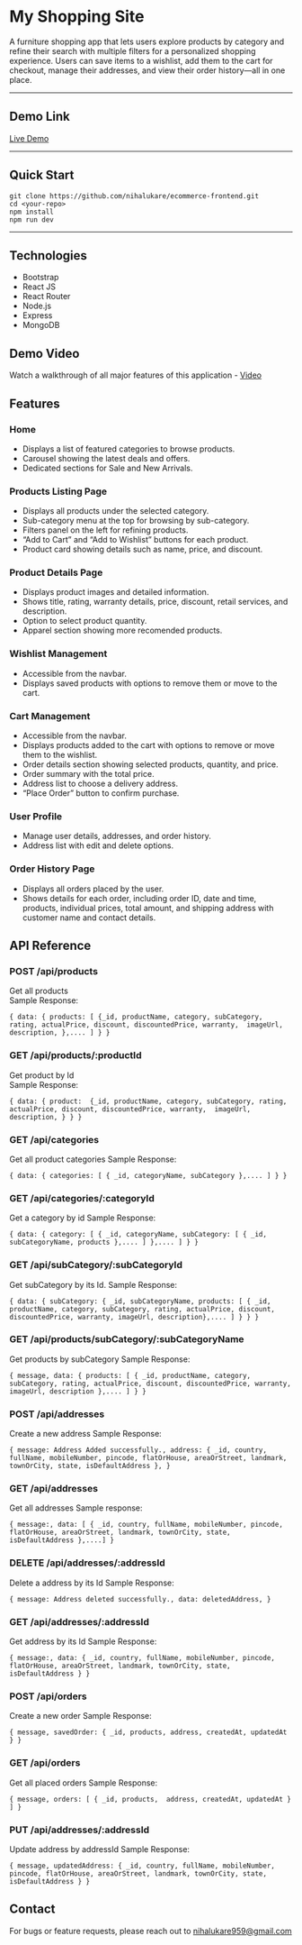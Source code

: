 # My Shopping Site

A furniture shopping app that lets users explore products by category and refine their search with multiple filters for a personalized shopping experience. Users can save items to a wishlist, add them to the cart for checkout, manage their addresses, and view their order history—all in one place.

---

## Demo Link

[Live Demo](https://ecommerce-frontend-coral-eight.vercel.app/)

---

## Quick Start

```
git clone https://github.com/nihalukare/ecommerce-frontend.git
cd <your-repo>
npm install
npm run dev
```

---

## Technologies

- Bootstrap
- React JS
- React Router
- Node.js
- Express
- MongoDB

## Demo Video

Watch a walkthrough of all major features of this application - [Video](https://www.placehold.co)

## Features

### Home

- Displays a list of featured categories to browse products.
- Carousel showing the latest deals and offers.
- Dedicated sections for Sale and New Arrivals.

### Products Listing Page

- Displays all products under the selected category.
- Sub-category menu at the top for browsing by sub-category.
- Filters panel on the left for refining products.
- “Add to Cart” and “Add to Wishlist” buttons for each product.
- Product card showing details such as name, price, and discount.

### Product Details Page

- Displays product images and detailed information.
- Shows title, rating, warranty details, price, discount, retail services, and description.
- Option to select product quantity.
- Apparel section showing more recomended products.

### Wishlist Management

- Accessible from the navbar.
- Displays saved products with options to remove them or move to the cart.

### Cart Management

- Accessible from the navbar.
- Displays products added to the cart with options to remove or move them to the wishlist.
- Order details section showing selected products, quantity, and price.
- Order summary with the total price.
- Address list to choose a delivery address.
- “Place Order” button to confirm purchase.

### User Profile

- Manage user details, addresses, and order history.
- Address list with edit and delete options.

### Order History Page

- Displays all orders placed by the user.
- Shows details for each order, including order ID, date and time, products, individual prices, total amount, and shipping address with customer name and contact details.

## API Reference

### POST /api/products

Get all products<br />
Sample Response:

```
{ data: { products: [ {_id, productName, category, subCategory, rating, actualPrice, discount, discountedPrice, warranty,  imageUrl, description, },.... ] } }
```

### GET /api/products/:productId

Get product by Id<br />
Sample Response:

```
{ data: { product:  {_id, productName, category, subCategory, rating, actualPrice, discount, discountedPrice, warranty,  imageUrl, description, } } }
```

### GET /api/categories

Get all product categories
Sample Response:

```
{ data: { categories: [ { _id, categoryName, subCategory },.... ] } }
```

### GET /api/categories/:categoryId

Get a category by id
Sample Response:

```
{ data: { category: [ { _id, categoryName, subCategory: [ { _id, subCategoryName, products },.... ] },.... ] } }
```

### GET /api/subCategory/:subCategoryId

Get subCategory by its Id.
Sample Response:

```
{ data: { subCategory: { _id, subCategoryName, products: [ { _id, productName, category, subCategory, rating, actualPrice, discount, discountedPrice, warranty, imageUrl, description},.... ] } } }
```

### GET /api/products/subCategory/:subCategoryName

Get products by subCategory
Sample Response:

```
{ message, data: { products: [ { _id, productName, category, subCategory, rating, actualPrice, discount, discountedPrice, warranty, imageUrl, description },.... ] } }
```

### POST /api/addresses

Create a new address
Sample Response:

```
{ message: Address Added successfully., address: { _id, country, fullName, mobileNumber, pincode, flatOrHouse, areaOrStreet, landmark, townOrCity, state, isDefaultAddress }, }
```

### GET /api/addresses

Get all addresses
Sample response:

```
{ message:, data: [ { _id, country, fullName, mobileNumber, pincode, flatOrHouse, areaOrStreet, landmark, townOrCity, state, isDefaultAddress },....] }
```

### DELETE /api/addresses/:addressId

Delete a address by its Id
Sample Response:

```
{ message: Address deleted successfully., data: deletedAddress, }
```

### GET /api/addresses/:addressId

Get address by its Id
Sample Response:

```
{ message:, data: { _id, country, fullName, mobileNumber, pincode, flatOrHouse, areaOrStreet, landmark, townOrCity, state, isDefaultAddress } }
```

### POST /api/orders

Create a new order
Sample Response:

```
{ message, savedOrder: { _id, products, address, createdAt, updatedAt } }
```

### GET /api/orders

Get all placed orders
Sample Response:

```
{ message, orders: [ { _id, products,  address, createdAt, updatedAt } ] }
```

### PUT /api/addresses/:addressId

Update address by addressId
Sample Response:

```
{ message, updatedAddress: { _id, country, fullName, mobileNumber, pincode, flatOrHouse, areaOrStreet, landmark, townOrCity, state, isDefaultAddress } }
```

## Contact

For bugs or feature requests, please reach out to nihalukare959@gmail.com
